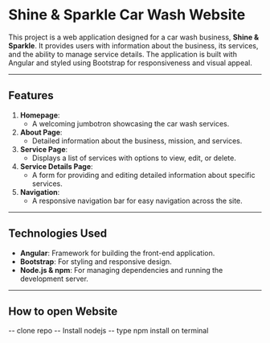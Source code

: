 # Shine & Sparkle Car Wash Website

This project is a web application designed for a car wash business, **Shine & Sparkle**. It provides users with information about the business, its services, and the ability to manage service details. The application is built with Angular and styled using Bootstrap for responsiveness and visual appeal.

---

## **Features**
1. **Homepage**:
   - A welcoming jumbotron showcasing the car wash services.
2. **About Page**:
   - Detailed information about the business, mission, and services.
3. **Service Page**:
   - Displays a list of services with options to view, edit, or delete.
4. **Service Details Page**:
   - A form for providing and editing detailed information about specific services.
5. **Navigation**:
   - A responsive navigation bar for easy navigation across the site.

---

## **Technologies Used**
- **Angular**: Framework for building the front-end application.
- **Bootstrap**: For styling and responsive design.
- **Node.js & npm**: For managing dependencies and running the development server.

---

## **How to open Website**
-- clone repo
-- Install nodejs
-- type npm install on terminal
